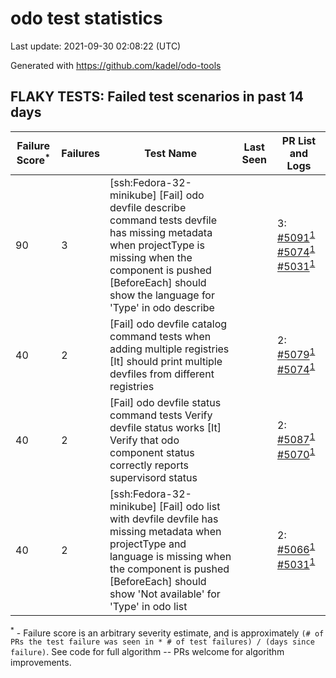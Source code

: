 # odo test statistics
Last update: 2021-09-30 02:08:22 (UTC)

Generated with https://github.com/kadel/odo-tools
## FLAKY TESTS: Failed test scenarios in past 14 days
| Failure Score<sup>*</sup> | Failures | Test Name | Last Seen | PR List and Logs 
|---|---|---|---|---|
| 90 | 3 | [ssh:Fedora-32-minikube] [Fail] odo devfile describe command tests devfile has missing metadata when projectType is missing when the component is pushed [BeforeEach] should show the language for 'Type' in odo describe  |  | 3: [#5091](https://github.com/openshift/odo/pull/5091)<sup>[1](https://storage.googleapis.com/origin-ci-test/pr-logs/pull/openshift_odo/5091/pull-ci-openshift-odo-main-psi-kubernetes-integration-e2e/1442490049865191424/build-log.txt)</sup> [#5074](https://github.com/openshift/odo/pull/5074)<sup>[1](https://storage.googleapis.com/origin-ci-test/pr-logs/pull/openshift_odo/5074/pull-ci-openshift-odo-main-psi-kubernetes-integration-e2e/1442422298538676224/build-log.txt)</sup> [#5031](https://github.com/openshift/odo/pull/5031)<sup>[1](https://storage.googleapis.com/origin-ci-test/pr-logs/pull/openshift_odo/5031/pull-ci-openshift-odo-main-psi-kubernetes-integration-e2e/1438872105683783680/build-log.txt)</sup> 
| 40 | 2 | [Fail] odo devfile catalog command tests when adding multiple registries [It] should print multiple devfiles from different registries  |  | 2: [#5079](https://github.com/openshift/odo/pull/5079)<sup>[1](https://storage.googleapis.com/origin-ci-test/pr-logs/pull/openshift_odo/5079/pull-ci-openshift-odo-main-v4.8-integration-e2e/1439926946740834304/build-log.txt)</sup> [#5074](https://github.com/openshift/odo/pull/5074)<sup>[1](https://storage.googleapis.com/origin-ci-test/pr-logs/pull/openshift_odo/5074/pull-ci-openshift-odo-main-v4.8-integration-e2e/1438558846468493312/build-log.txt)</sup> 
| 40 | 2 | [Fail] odo devfile status command tests Verify devfile status works [It] Verify that odo component status correctly reports supervisord status  |  | 2: [#5087](https://github.com/openshift/odo/pull/5087)<sup>[1](https://storage.googleapis.com/origin-ci-test/pr-logs/pull/openshift_odo/5087/pull-ci-openshift-odo-main-v4.8-integration-e2e/1442371890831167488/build-log.txt)</sup> [#5070](https://github.com/openshift/odo/pull/5070)<sup>[1](https://storage.googleapis.com/origin-ci-test/pr-logs/pull/openshift_odo/5070/pull-ci-openshift-odo-main-v4.8-integration-e2e/1438419434791243776/build-log.txt)</sup> 
| 40 | 2 | [ssh:Fedora-32-minikube] [Fail] odo list with devfile devfile has missing metadata when projectType and language is missing when the component is pushed [BeforeEach] should show 'Not available' for 'Type' in odo list  |  | 2: [#5066](https://github.com/openshift/odo/pull/5066)<sup>[1](https://storage.googleapis.com/origin-ci-test/pr-logs/pull/openshift_odo/5066/pull-ci-openshift-odo-main-psi-kubernetes-integration-e2e/1438383316662226944/build-log.txt)</sup> [#5031](https://github.com/openshift/odo/pull/5031)<sup>[1](https://storage.googleapis.com/origin-ci-test/pr-logs/pull/openshift_odo/5031/pull-ci-openshift-odo-main-psi-kubernetes-integration-e2e/1438872105683783680/build-log.txt)</sup> 


<sup>*</sup> - Failure score is an arbitrary severity estimate, and is approximately `(# of PRs the test failure was seen in * # of test failures) / (days since failure)`. See code for full algorithm -- PRs welcome for algorithm improvements.
